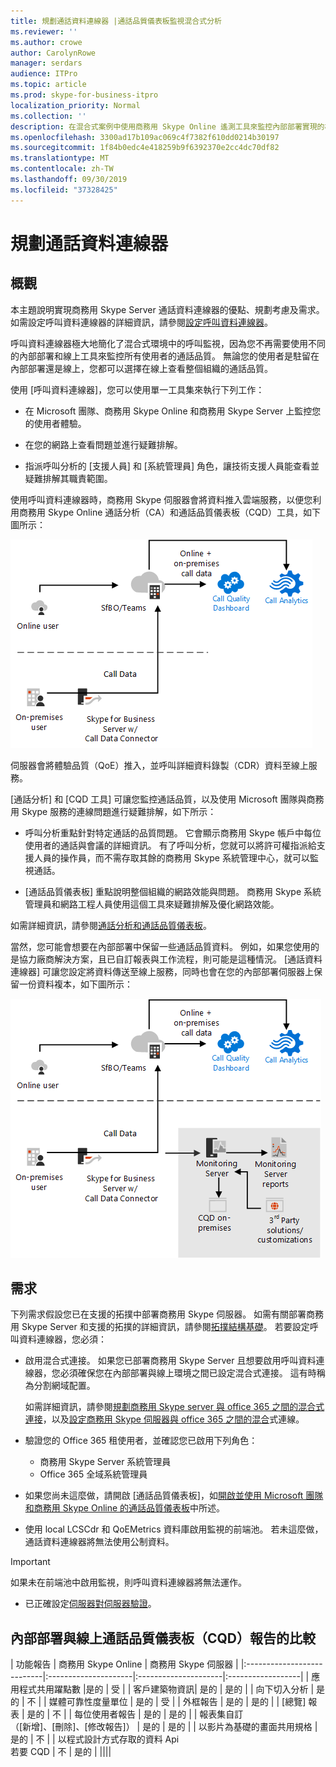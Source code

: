```yaml
---
title: 規劃通話資料連線器 |通話品質儀表板監視混合式分析
ms.reviewer: ''
ms.author: crowe
author: CarolynRowe
manager: serdars
audience: ITPro
ms.topic: article
ms.prod: skype-for-business-itpro
localization_priority: Normal
ms.collection: ''
description: 在混合式案例中使用商務用 Skype Online 遙測工具來監控內部部署實現的概覽。
ms.openlocfilehash: 3300ad17b109ac069c4f7382f610dd0214b30197
ms.sourcegitcommit: 1f84b0edc4e418259b9f6392370e2cc4dc70df82
ms.translationtype: MT
ms.contentlocale: zh-TW
ms.lasthandoff: 09/30/2019
ms.locfileid: "37328425"
---
```

# <a name="plan-call-data-connector"></a>規劃通話資料連線器

## <a name="overview"></a>概觀

本主題說明實現商務用 Skype Server 通話資料連線器的優點、規劃考慮及需求。 如需設定呼叫資料連線器的詳細資訊，請參閱[設定呼叫資料連線器](configure-call-data-connector.md)。


呼叫資料連線器極大地簡化了混合式環境中的呼叫監視，因為您不再需要使用不同的內部部署和線上工具來監控所有使用者的通話品質。 無論您的使用者是駐留在內部部署還是線上，您都可以選擇在線上查看整個組織的通話品質。

使用 [呼叫資料連線器]，您可以使用單一工具集來執行下列工作：

- 在 Microsoft 團隊、商務用 Skype Online 和商務用 Skype Server 上監控您的使用者體驗。

- 在您的網路上查看問題並進行疑難排解。

- 指派呼叫分析的 [支援人員] 和 [系統管理員] 角色，讓技術支援人員能查看並疑難排解其職責範圍。

使用呼叫資料連線器時，商務用 Skype 伺服器會將資料推入雲端服務，以便您利用商務用 Skype Online 通話分析（CA）和通話品質儀表板（CQD）工具，如下圖所示：

![SfB 雲端語音信箱](../../sfbserver2019/media/call-data-connector-plan-1.png)

伺服器會將體驗品質（QoE）推入，並呼叫詳細資料錄製（CDR）資料至線上服務。

[通話分析] 和 [CQD 工具] 可讓您監控通話品質，以及使用 Microsoft 團隊與商務用 Skype 服務的連線問題進行疑難排解，如下所示：

- 呼叫分析重點針對特定通話的品質問題。 它會顯示商務用 Skype 帳戶中每位使用者的通話與會議的詳細資訊。  有了呼叫分析，您就可以將許可權指派給支援人員的操作員，而不需存取其餘的商務用 Skype 系統管理中心，就可以監視通話。

- [通話品質儀表板] 重點說明整個組織的網路效能與問題。 商務用 Skype 系統管理員和網路工程人員使用這個工具來疑難排解及優化網路效能。

如需詳細資訊，請參閱[通話分析和通話品質儀表板](https://docs.microsoft.com/SkypeForBusiness/using-call-quality-in-your-organization/difference-between-call-analytics-and-call-quality-dashboard)。

當然，您可能會想要在內部部署中保留一些通話品質資料。 例如，如果您使用的是協力廠商解決方案，且已自訂報表與工作流程，則可能是這種情況。  [通話資料連線器] 可讓您設定將資料傳送至線上服務，同時也會在您的內部部署伺服器上保留一份資料複本，如下圖所示：

![SfB 雲端語音信箱](../../sfbserver2019/media/call-data-connector-plan-2.png)

## <a name="requirements"></a>需求

下列需求假設您已在支援的拓撲中部署商務用 Skype 伺服器。  如需有關部署商務用 Skype Server 和支援的拓撲的詳細資訊，請參閱[拓撲結構基礎](https://docs.microsoft.com/SkypeForBusiness/plan-your-deployment/topology-basics/topology-basics)。 若要設定呼叫資料連線器，您必須：

- 啟用混合式連接。 如果您已部署商務用 Skype Server 且想要啟用呼叫資料連線器，您必須確保您在內部部署與線上環境之間已設定混合式連接。 這有時稱為分割網域配置。

   如需詳細資訊，請參閱[規劃商務用 Skype server 與 office 365 之間的混合式連接](plan-hybrid-connectivity.md)，以及[設定商務用 Skype 伺服器與 office 365 之間的混合](configure-hybrid-connectivity.md)式連線。

- 驗證您的 Office 365 租使用者，並確認您已啟用下列角色：

  - 商務用 Skype Server 系統管理員
  - Office 365 全域系統管理員

- 如果您尚未這麼做，請開啟 [通話品質儀表板]，如[開啟並使用 Microsoft 團隊和商務用 Skype Online 的通話品質儀表板](/microsoftteams/turning-on-and-using-call-quality-dashboard)中所述。

- 使用 local LCSCdr 和 QoEMetrics 資料庫啟用監視的前端池。 若未這麼做，通話資料連線器將無法使用公制資料。

> [!IMPORTANT]
> 如果未在前端池中啟用監視，則呼叫資料連線器將無法運作。

- 已正確設定[伺服器對伺服器驗證](https://docs.microsoft.com/skypeforbusiness/manage/authentication/server-to-server-and-partner-applications)。 

## <a name="comparison-of-on-premises-and-online-call-quality-dashboard-cqd-reports"></a>內部部署與線上通話品質儀表板（CQD）報告的比較

| 功能報告 | 商務用 Skype Online | 商務用 Skype 伺服器   |
|:---------------------------|:---------------------|:---------------------|:------------------|
| 應用程式共用躍點數 |是的 | 受 |
| 客戶建築物資訊| 是的 | 是的 |
| 向下切入分析 | 是的 | 不 |
| 媒體可靠性度量單位 | 是的 | 受 |
| 外框報告 | 是的 | 是的 |
| [總覽] 報表 | 是的 | 不 |
| 每位使用者報告 | 是的 | 是的 |
| 報表集自訂 <br> （[新增]、[刪除]、[修改報告]） | 是的 | 是的 |
| 以影片為基礎的畫面共用規格 | 是的 | 不 |
| 以程式設計方式存取的資料 Api <br> 若要 CQD | 不 | 是的 |
||||
